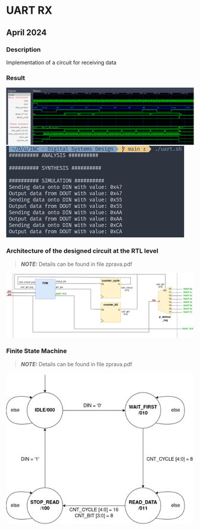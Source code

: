# UART RX

## April 2024

### Description

Implementation of a circuit for receiving data

### Result

![Wave picture](assets/screen.png)
![Simulation picture](assets/result.png)

### Architecture of the designed circuit at the RTL level

> **_NOTE:_** Details can be found in file zprava.pdf

![Scheme picture](assets/uart.png)

### Finite State Machine

> **_NOTE:_** Details can be found in file zprava.pdf

![FSM picture](assets/fsm.png)

